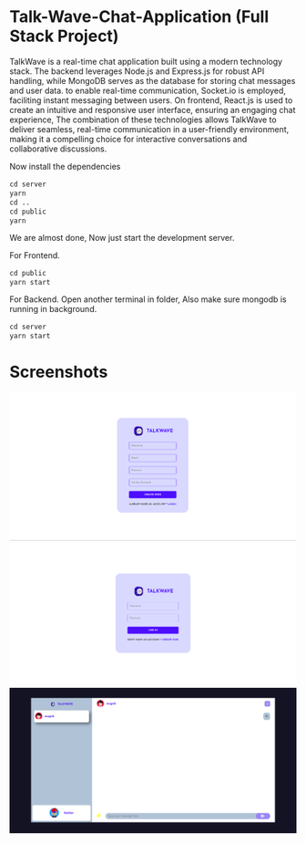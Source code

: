 # Talk-Wave-Chat-Application (Full Stack Project)
TalkWave is a real-time chat application built using a modern technology stack. The backend leverages Node.js and Express.js for robust API handling, while MongoDB serves as the database for storing chat messages and user data. to enable real-time communication, Socket.io is employed, faciliting instant messaging between users. On frontend, React.js is used to create an intuitive and responsive user interface, ensuring an engaging chat experience, The combination of these technologies allows TalkWave to deliver seamless, real-time communication in a user-friendly environment, making it a compelling choice for interactive conversations and collaborative discussions.


Now install the dependencies
```shell
cd server
yarn
cd ..
cd public
yarn
```
We are almost done, Now just start the development server.


For Frontend.
```shell
cd public
yarn start
```

For Backend.
Open another terminal in folder, Also make sure mongodb is running in background.
```shell
cd server
yarn start
```


# Screenshots
<img src='./screenshots/001.png'>
<img src='./screenshots/002.png'>
<img src='./screenshots/003.png'>
